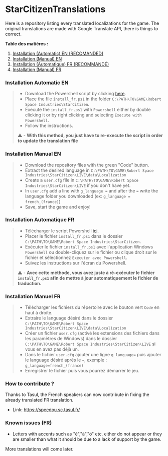 # StarCitizenTranslations
Here is a repository listing every translated localizations for the game.
The original translations are made with Google Translate API, there is things to correct.

**Table des matières :**
1. [Installation (Automatic) EN (RECOMANDED)](#installation-automatic-en)
2. [Installation (Manual) EN](#installation-manual-en)
3. [Installation (Automatique) FR (RECOMMANDÉ)](#installation-automatique-fr)
4. [Installation (Manual) FR](#installation-manuel-fr)


### Installation Automatic EN
> - Download the Powershell script by clicking [here](https://cdn.discordapp.com/attachments/954001140519944193/1162738174838177893/install_fr.ps1?ex=653d074f&is=652a924f&hm=6621ec2ce7dc815cf48313e38123b1e78377106273101c70576d631c18bde17f&).
> - Place the file `install_fr.ps1` in the folder `C:\PATH\TO\GAME\Robert Space Industries\StarCitizen`.
> - Execute the `install_fr.ps1` with `Powershell` either by double clicking it or by right clicking and selecting `Execute with Powershell`.
> - Follow the instructions.
>
> ⚠️ - **With this method, you just have to re-execute the script in order to update the translation file**

### Installation Manual EN
> - Download the repository files with the green "Code" button.
> - Extract the desired language in `C:\PATH\TO\GAME\Robert Space Industries\StarCitizen\LIVE\data\Localization`
> - Create a `user.cfg` file in `C:\PATH\TO\GAME\Robert Space Industries\StarCitizen\LIVE` if you don't have yet.
> - In `user.cfg` add a line with `g_language =` and after the `=` write the language folder you downloaded (ex: `g_language = french_(france)`)
> - Save, start the game and enjoy!

### Installation Automatique FR
> - Télécharger le script Powershell [ici](https://cdn.discordapp.com/attachments/954001140519944193/1162738174838177893/install_fr.ps1?ex=653d074f&is=652a924f&hm=6621ec2ce7dc815cf48313e38123b1e78377106273101c70576d631c18bde17f&).
> - Placer le fichier `install_fr.ps1` dans le dossier `C:\PATH\TO\GAME\Robert Space Industries\StarCitizen`.
> - Exécuter le fichier `install_fr.ps1` avec  l'application Windows `Powershell` ou double-cliquez sur le fichier ou clique droit sur le fichier et sélectionnez `Exécuter avec Powershell`.
> - Suivez les instructions sur l'écran du Powershell.
>
> ⚠️ - **Avec cette méthode, vous avez juste à ré-exécuter le fichier `install_fr.ps1` afin de mettre à jour automatiquement le fichier de traduction.**

### Installation Manuel FR
> - Télécharger les fichiers du répertoire avec le bouton vert `Code` en haut à droite.
> - Extraire le language désiré dans le dossier `C:\PATH\TO\GAME\Robert Space Industries\StarCitizen\LIVE\data\Localization`
> - Créer un fichier `user.cfg` (activé les extensions des fichiers dans les paramètres de Windows) dans le dossier `C:\PATH\TO\GAME\Robert Space Industries\StarCitizen\LIVE` si vous en avez pas déjà un.
> - Dans le fichier `user.cfg` ajouter une ligne `g_language=` puis ajouter le language désiré après le `=`, exemple : `g_language=french_(france)`
> - Enregistrer le fichier puis vous pourrez démarrer le jeu.

### How to contribute ?
Thanks to Tasul, the French speakers can now contribute in fixing the already translated FR translation.
- Link: https://speedou.sc.tasul.fr/

### Known issues (FR)
- Letters with accents such as "é","à","ö" etc. either do not appear or they are smaller than what it should be due to a lack of support by the game.


More translations will come later.
